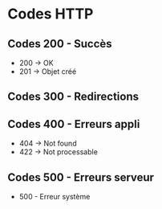 # Codes HTTP

## Codes 200 - Succès

- 200 -> OK
- 201 -> Objet créé

## Codes 300 - Redirections

## Codes 400 - Erreurs appli

- 404 -> Not found
- 422 -> Not processable

## Codes 500 - Erreurs serveur

- 500 - Erreur système
